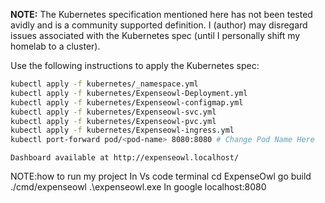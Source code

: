 **NOTE:** The Kubernetes specification mentioned here has not been tested avidly and is a community supported definition. I (author) may disregard issues associated with the Kubernetes spec (until I personally shift my homelab to a cluster). 

Use the following instructions to apply the Kubernetes spec:

```bash
kubectl apply -f kubernetes/_namespace.yml
kubectl apply -f kubernetes/Expenseowl-Deployment.yml
kubectl apply -f kubernetes/Expenseowl-configmap.yml
kubectl apply -f kubernetes/Expenseowl-svc.yml
kubectl apply -f kubernetes/Expenseowl-pvc.yml
kubectl apply -f kubernetes/Expenseowl-ingress.yml
kubectl port-forward pod/<pod-name> 8080:8080 # Change Pod Name Here
```

```
Dashboard available at http://expenseowl.localhost/
```



NOTE:how to run my project
In Vs code terminal
cd ExpenseOwl
 go build ./cmd/expenseowl
.\expenseowl.exe
In google 
localhost:8080



